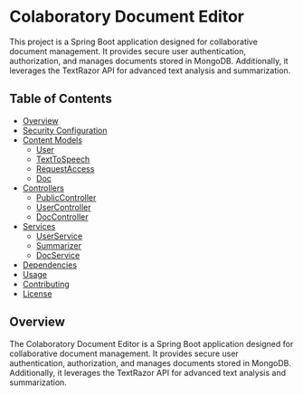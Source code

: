 # Colaboratory Document Editor

This project is a Spring Boot application designed for collaborative document management. It provides secure user authentication, authorization, and manages documents stored in MongoDB. Additionally, it leverages the TextRazor API for advanced text analysis and summarization.

## Table of Contents
- [Overview](#overview)
- [Security Configuration](#security-configuration)
- [Content Models](#content-models)
  - [User](#user)
  - [TextToSpeech](#texttospeech)
  - [RequestAccess](#requestaccess)
  - [Doc](#doc)
- [Controllers](#controllers)
  - [PublicController](#publiccontroller)
  - [UserController](#usercontroller)
  - [DocController](#doccontroller)
- [Services](#services)
  - [UserService](#userservice)
  - [Summarizer](#summarizer)
  - [DocService](#docservice)
- [Dependencies](#dependencies)
- [Usage](#usage)
- [Contributing](#contributing)
- [License](#license)

## Overview

The Colaboratory Document Editor is a Spring Boot application designed for collaborative document management. It provides secure user authentication, authorization, and manages documents stored in MongoDB. Additionally, it leverages the TextRazor API for advanced text analysis and summarization.

## Security Configuration

The application's security is configured in the `SecurityConfig` class, ensuring secure access to endpoints and protecting user data.

## Content Models

### User

The `User` class represents a user in the system, storing user details and associated documents.

### TextToSpeech

The `TextToSpeech` class models a request for text-to-speech conversion, specifying document ID, voice type, and output path.

### RequestAccess

The `RequestAccess` class facilitates granting access to documents for other users by specifying the requester's username and the document ID.

### Doc

The `Doc` class represents a document in the system, including its title and content.

## Controllers

### PublicController

The `PublicController` manages public endpoints for user management, allowing user creation.

### UserController

The `UserController` handles authenticated user operations, including user deletion and document access control.

### DocController

The `DocController` provides endpoints for document management, such as adding, deleting, summarizing, and converting text to speech for documents.

## Services

### UserService

The `UserService` manages user data persistence, including saving, deleting, and retrieving user information.

### Summarizer

The `Summarizer` service utilizes the TextRazor API to summarize document content based on extracted entities.

### DocService

The `DocService` handles CRUD operations for documents stored in MongoDB, ensuring efficient management and retrieval.

## Dependencies

Ensure the following dependencies are included in your project:

- Spring Boot Starter Web
- Spring Boot Starter Security
- Spring Data MongoDB
- Lombok (for annotation processing)
- TextRazor API (for text analysis and summarization)

## Usage

To use the application, configure your MongoDB instance, ensure dependencies are resolved, and run the application. Access the provided endpoints using a REST client or browser to manage users and documents collaboratively.

## Contributing

Contributions are welcome! Fork the repository, make your changes, and submit a pull request for review.

## License

This project is licensed under the MIT License.
